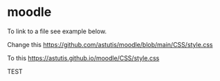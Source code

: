 # moodle

To link to a file see example below.

Change this
https://github.com/astutis/moodle/blob/main/CSS/style.css

To this
https://astutis.github.io/moodle/CSS/style.css

TEST

